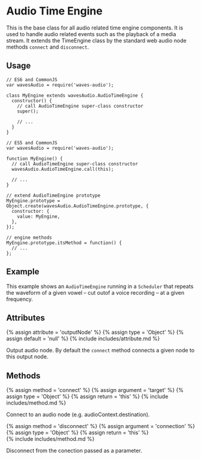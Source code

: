 ---
---

# Audio Time Engine

This is the base class for all audio related time engine components. It is used to handle
audio related events such as the playback of a media stream. It extends the TimeEngine class
by the standard web audio node methods `connect` and `disconnect`.

## Usage

~~~
// ES6 and CommonJS
var wavesAudio = require('waves-audio');

class MyEngine extends wavesAudio.AudioTimeEngine {
  constructor() {
    // call AudioTimeEngine super-class constructor
    super();

    // ...
  }
}
~~~

~~~
// ES5 and CommonJS
var wavesAudio = require('waves-audio');

function MyEngine() {
  // call AudioTimeEngine super-class constructor
  wavesAudio.AudioTimeEngine.call(this);

  // ...
}

// extend AudioTimeEngine prototype
MyEngine.prototype = Object.create(wavesAudio.AudioTimeEngine.prototype, {
  constructor: {
    value: MyEngine,
  },
});

// engine methods
MyEngine.prototype.itsMethod = function() {
  // ...
};
~~~

## Example

This example shows an `AudioTimeEngine` running in a `Scheduler` that repeats the waveform of a given vowel – cut outof a voice recording – at a given frequency.

<div id='audio-time-engine-container'></div>
<script src="https://rawgit.com/wavesjs/audio/master/examples/audio-time-engine.js"></script>

## Attributes

{% assign attribute = 'outputNode' %}
{% assign type = 'Object' %}
{% assign default = 'null' %}
{% include includes/attribute.md %}

Output audio node. By default the `connect` method connects a given node to this output node.

## Methods

{% assign method = 'connect' %}
{% assign argument = 'target' %}
{% assign type = 'Object' %}
{% assign return = 'this' %}
{% include includes/method.md %}

Connect to an audio node (e.g. audioContext.destination).

{% assign method = 'disconnect' %}
{% assign argument = 'connection' %}
{% assign type = 'Object' %}
{% assign return = 'this' %}   
{% include includes/method.md %}

Disconnect from the conection passed as a parameter.

